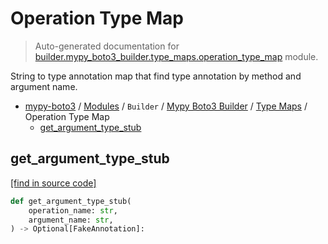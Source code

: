# Operation Type Map

> Auto-generated documentation for [builder.mypy_boto3_builder.type_maps.operation_type_map](https://github.com/vemel/mypy_boto3/blob/master/builder/mypy_boto3_builder/type_maps/operation_type_map.py) module.

String to type annotation map that find type annotation by method and argument name.

- [mypy-boto3](../../../README.md#mypy_boto3) / [Modules](../../../MODULES.md#mypy-boto3-modules) / `Builder` / [Mypy Boto3 Builder](../index.md#mypy-boto3-builder) / [Type Maps](index.md#type-maps) / Operation Type Map
    - [get_argument_type_stub](#get_argument_type_stub)

## get_argument_type_stub

[[find in source code]](https://github.com/vemel/mypy_boto3/blob/master/builder/mypy_boto3_builder/type_maps/operation_type_map.py#L24)

```python
def get_argument_type_stub(
    operation_name: str,
    argument_name: str,
) -> Optional[FakeAnnotation]:
```
